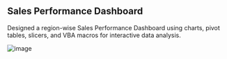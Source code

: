 ## Sales Performance Dashboard
Designed a region-wise Sales Performance Dashboard using charts, pivot tables, slicers, and VBA macros for interactive data analysis.

![image](https://github.com/user-attachments/assets/09d7610b-b532-4f1c-8604-5394d3151827)

